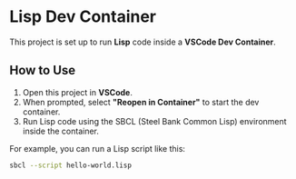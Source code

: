 # Lisp Dev Container

This project is set up to run **Lisp** code inside a **VSCode Dev Container**.

## How to Use

1. Open this project in **VSCode**.
2. When prompted, select **"Reopen in Container"** to start the dev container.
3. Run Lisp code using the SBCL (Steel Bank Common Lisp) environment inside the container.

For example, you can run a Lisp script like this:

```bash
sbcl --script hello-world.lisp
```
